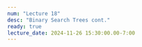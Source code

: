 ```yaml
---
num: "Lecture 18"
desc: "Binary Search Trees cont."
ready: true
lecture_date: 2024-11-26 15:30:00.00-7:00
---
```

